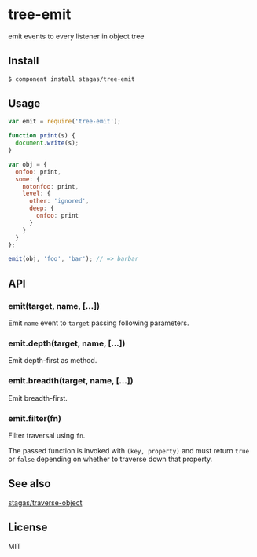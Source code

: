 
# tree-emit

emit events to every listener in object tree

## Install

```sh
$ component install stagas/tree-emit
```

## Usage

```js
var emit = require('tree-emit');

function print(s) {
  document.write(s);
}

var obj = {
  onfoo: print,
  some: {
    notonfoo: print,
    level: {
      other: 'ignored',
      deep: {
        onfoo: print
      }
    }
  }
};

emit(obj, 'foo', 'bar'); // => barbar
```

## API

### emit(target, name, [...])

Emit `name` event to `target`
passing following parameters.

### emit.depth(target, name, [...])

Emit depth-first as method.

### emit.breadth(target, name, [...])

Emit breadth-first.

### emit.filter(fn)

Filter traversal using `fn`.

The passed function is invoked with
`(key, property)` and must return
`true` or `false` depending on whether
to traverse down that property.

## See also

[stagas/traverse-object](https://github.com/stagas/traverse-object)

## License

MIT
